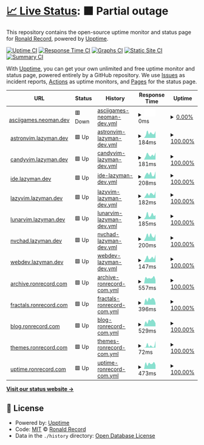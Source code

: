 # [📈 Live Status](https://doctorfree.github.io/subdomains): <!--live status--> **🟧 Partial outage**

This repository contains the open-source uptime monitor and status page for [Ronald Record](http://ronrecord.com), powered by [Upptime](https://github.com/upptime/upptime).

[![Uptime CI](https://github.com/doctorfree/subdomains/workflows/Uptime%20CI/badge.svg)](https://github.com/doctorfree/subdomains/actions?query=workflow%3A%22Uptime+CI%22)
[![Response Time CI](https://github.com/doctorfree/subdomains/workflows/Response%20Time%20CI/badge.svg)](https://github.com/doctorfree/subdomains/actions?query=workflow%3A%22Response+Time+CI%22)
[![Graphs CI](https://github.com/doctorfree/subdomains/workflows/Graphs%20CI/badge.svg)](https://github.com/doctorfree/subdomains/actions?query=workflow%3A%22Graphs+CI%22)
[![Static Site CI](https://github.com/doctorfree/subdomains/workflows/Static%20Site%20CI/badge.svg)](https://github.com/doctorfree/subdomains/actions?query=workflow%3A%22Static+Site+CI%22)
[![Summary CI](https://github.com/doctorfree/subdomains/workflows/Summary%20CI/badge.svg)](https://github.com/doctorfree/subdomains/actions?query=workflow%3A%22Summary+CI%22)

With [Upptime](https://upptime.js.org), you can get your own unlimited and free uptime monitor and status page, powered entirely by a GitHub repository. We use [Issues](https://github.com/doctorfree/subdomains/issues) as incident reports, [Actions](https://github.com/doctorfree/subdomains/actions) as uptime monitors, and [Pages](https://doctorfree.github.io/subdomains) for the status page.

<!--start: status pages-->
<!-- This summary is generated by Upptime (https://github.com/upptime/upptime) -->
<!-- Do not edit this manually, your changes will be overwritten -->
<!-- prettier-ignore -->
| URL | Status | History | Response Time | Uptime |
| --- | ------ | ------- | ------------- | ------ |
| <img alt="" src="https://icons.duckduckgo.com/ip3/asciigames.neoman.dev.ico" height="13"> [asciigames.neoman.dev](https://asciigames.neoman.dev) | 🟥 Down | [asciigames-neoman-dev.yml](https://github.com/doctorfree/subdomains/commits/HEAD/history/asciigames-neoman-dev.yml) | <details><summary><img alt="Response time graph" src="./graphs/asciigames-neoman-dev/response-time-week.png" height="20"> 0ms</summary><br><a href="https://doctorfree.github.io/subdomains/history/asciigames-neoman-dev"><img alt="Response time 186" src="https://img.shields.io/endpoint?url=https%3A%2F%2Fraw.githubusercontent.com%2Fdoctorfree%2Fsubdomains%2FHEAD%2Fapi%2Fasciigames-neoman-dev%2Fresponse-time.json"></a><br><a href="https://doctorfree.github.io/subdomains/history/asciigames-neoman-dev"><img alt="24-hour response time 0" src="https://img.shields.io/endpoint?url=https%3A%2F%2Fraw.githubusercontent.com%2Fdoctorfree%2Fsubdomains%2FHEAD%2Fapi%2Fasciigames-neoman-dev%2Fresponse-time-day.json"></a><br><a href="https://doctorfree.github.io/subdomains/history/asciigames-neoman-dev"><img alt="7-day response time 0" src="https://img.shields.io/endpoint?url=https%3A%2F%2Fraw.githubusercontent.com%2Fdoctorfree%2Fsubdomains%2FHEAD%2Fapi%2Fasciigames-neoman-dev%2Fresponse-time-week.json"></a><br><a href="https://doctorfree.github.io/subdomains/history/asciigames-neoman-dev"><img alt="30-day response time 0" src="https://img.shields.io/endpoint?url=https%3A%2F%2Fraw.githubusercontent.com%2Fdoctorfree%2Fsubdomains%2FHEAD%2Fapi%2Fasciigames-neoman-dev%2Fresponse-time-month.json"></a><br><a href="https://doctorfree.github.io/subdomains/history/asciigames-neoman-dev"><img alt="1-year response time 0" src="https://img.shields.io/endpoint?url=https%3A%2F%2Fraw.githubusercontent.com%2Fdoctorfree%2Fsubdomains%2FHEAD%2Fapi%2Fasciigames-neoman-dev%2Fresponse-time-year.json"></a></details> | <details><summary><a href="https://doctorfree.github.io/subdomains/history/asciigames-neoman-dev">0.00%</a></summary><a href="https://doctorfree.github.io/subdomains/history/asciigames-neoman-dev"><img alt="All-time uptime 7.49%" src="https://img.shields.io/endpoint?url=https%3A%2F%2Fraw.githubusercontent.com%2Fdoctorfree%2Fsubdomains%2FHEAD%2Fapi%2Fasciigames-neoman-dev%2Fuptime.json"></a><br><a href="https://doctorfree.github.io/subdomains/history/asciigames-neoman-dev"><img alt="24-hour uptime 0.00%" src="https://img.shields.io/endpoint?url=https%3A%2F%2Fraw.githubusercontent.com%2Fdoctorfree%2Fsubdomains%2FHEAD%2Fapi%2Fasciigames-neoman-dev%2Fuptime-day.json"></a><br><a href="https://doctorfree.github.io/subdomains/history/asciigames-neoman-dev"><img alt="7-day uptime 0.00%" src="https://img.shields.io/endpoint?url=https%3A%2F%2Fraw.githubusercontent.com%2Fdoctorfree%2Fsubdomains%2FHEAD%2Fapi%2Fasciigames-neoman-dev%2Fuptime-week.json"></a><br><a href="https://doctorfree.github.io/subdomains/history/asciigames-neoman-dev"><img alt="30-day uptime 0.00%" src="https://img.shields.io/endpoint?url=https%3A%2F%2Fraw.githubusercontent.com%2Fdoctorfree%2Fsubdomains%2FHEAD%2Fapi%2Fasciigames-neoman-dev%2Fuptime-month.json"></a><br><a href="https://doctorfree.github.io/subdomains/history/asciigames-neoman-dev"><img alt="1-year uptime 0.00%" src="https://img.shields.io/endpoint?url=https%3A%2F%2Fraw.githubusercontent.com%2Fdoctorfree%2Fsubdomains%2FHEAD%2Fapi%2Fasciigames-neoman-dev%2Fuptime-year.json"></a></details>
| <img alt="" src="https://icons.duckduckgo.com/ip3/astronvim.lazyman.dev.ico" height="13"> [astronvim.lazyman.dev](https://astronvim.lazyman.dev) | 🟩 Up | [astronvim-lazyman-dev.yml](https://github.com/doctorfree/subdomains/commits/HEAD/history/astronvim-lazyman-dev.yml) | <details><summary><img alt="Response time graph" src="./graphs/astronvim-lazyman-dev/response-time-week.png" height="20"> 184ms</summary><br><a href="https://doctorfree.github.io/subdomains/history/astronvim-lazyman-dev"><img alt="Response time 197" src="https://img.shields.io/endpoint?url=https%3A%2F%2Fraw.githubusercontent.com%2Fdoctorfree%2Fsubdomains%2FHEAD%2Fapi%2Fastronvim-lazyman-dev%2Fresponse-time.json"></a><br><a href="https://doctorfree.github.io/subdomains/history/astronvim-lazyman-dev"><img alt="24-hour response time 262" src="https://img.shields.io/endpoint?url=https%3A%2F%2Fraw.githubusercontent.com%2Fdoctorfree%2Fsubdomains%2FHEAD%2Fapi%2Fastronvim-lazyman-dev%2Fresponse-time-day.json"></a><br><a href="https://doctorfree.github.io/subdomains/history/astronvim-lazyman-dev"><img alt="7-day response time 184" src="https://img.shields.io/endpoint?url=https%3A%2F%2Fraw.githubusercontent.com%2Fdoctorfree%2Fsubdomains%2FHEAD%2Fapi%2Fastronvim-lazyman-dev%2Fresponse-time-week.json"></a><br><a href="https://doctorfree.github.io/subdomains/history/astronvim-lazyman-dev"><img alt="30-day response time 205" src="https://img.shields.io/endpoint?url=https%3A%2F%2Fraw.githubusercontent.com%2Fdoctorfree%2Fsubdomains%2FHEAD%2Fapi%2Fastronvim-lazyman-dev%2Fresponse-time-month.json"></a><br><a href="https://doctorfree.github.io/subdomains/history/astronvim-lazyman-dev"><img alt="1-year response time 206" src="https://img.shields.io/endpoint?url=https%3A%2F%2Fraw.githubusercontent.com%2Fdoctorfree%2Fsubdomains%2FHEAD%2Fapi%2Fastronvim-lazyman-dev%2Fresponse-time-year.json"></a></details> | <details><summary><a href="https://doctorfree.github.io/subdomains/history/astronvim-lazyman-dev">100.00%</a></summary><a href="https://doctorfree.github.io/subdomains/history/astronvim-lazyman-dev"><img alt="All-time uptime 100.00%" src="https://img.shields.io/endpoint?url=https%3A%2F%2Fraw.githubusercontent.com%2Fdoctorfree%2Fsubdomains%2FHEAD%2Fapi%2Fastronvim-lazyman-dev%2Fuptime.json"></a><br><a href="https://doctorfree.github.io/subdomains/history/astronvim-lazyman-dev"><img alt="24-hour uptime 100.00%" src="https://img.shields.io/endpoint?url=https%3A%2F%2Fraw.githubusercontent.com%2Fdoctorfree%2Fsubdomains%2FHEAD%2Fapi%2Fastronvim-lazyman-dev%2Fuptime-day.json"></a><br><a href="https://doctorfree.github.io/subdomains/history/astronvim-lazyman-dev"><img alt="7-day uptime 100.00%" src="https://img.shields.io/endpoint?url=https%3A%2F%2Fraw.githubusercontent.com%2Fdoctorfree%2Fsubdomains%2FHEAD%2Fapi%2Fastronvim-lazyman-dev%2Fuptime-week.json"></a><br><a href="https://doctorfree.github.io/subdomains/history/astronvim-lazyman-dev"><img alt="30-day uptime 100.00%" src="https://img.shields.io/endpoint?url=https%3A%2F%2Fraw.githubusercontent.com%2Fdoctorfree%2Fsubdomains%2FHEAD%2Fapi%2Fastronvim-lazyman-dev%2Fuptime-month.json"></a><br><a href="https://doctorfree.github.io/subdomains/history/astronvim-lazyman-dev"><img alt="1-year uptime 100.00%" src="https://img.shields.io/endpoint?url=https%3A%2F%2Fraw.githubusercontent.com%2Fdoctorfree%2Fsubdomains%2FHEAD%2Fapi%2Fastronvim-lazyman-dev%2Fuptime-year.json"></a></details>
| <img alt="" src="https://icons.duckduckgo.com/ip3/candyvim.lazyman.dev.ico" height="13"> [candyvim.lazyman.dev](https://candyvim.lazyman.dev) | 🟩 Up | [candyvim-lazyman-dev.yml](https://github.com/doctorfree/subdomains/commits/HEAD/history/candyvim-lazyman-dev.yml) | <details><summary><img alt="Response time graph" src="./graphs/candyvim-lazyman-dev/response-time-week.png" height="20"> 181ms</summary><br><a href="https://doctorfree.github.io/subdomains/history/candyvim-lazyman-dev"><img alt="Response time 198" src="https://img.shields.io/endpoint?url=https%3A%2F%2Fraw.githubusercontent.com%2Fdoctorfree%2Fsubdomains%2FHEAD%2Fapi%2Fcandyvim-lazyman-dev%2Fresponse-time.json"></a><br><a href="https://doctorfree.github.io/subdomains/history/candyvim-lazyman-dev"><img alt="24-hour response time 276" src="https://img.shields.io/endpoint?url=https%3A%2F%2Fraw.githubusercontent.com%2Fdoctorfree%2Fsubdomains%2FHEAD%2Fapi%2Fcandyvim-lazyman-dev%2Fresponse-time-day.json"></a><br><a href="https://doctorfree.github.io/subdomains/history/candyvim-lazyman-dev"><img alt="7-day response time 181" src="https://img.shields.io/endpoint?url=https%3A%2F%2Fraw.githubusercontent.com%2Fdoctorfree%2Fsubdomains%2FHEAD%2Fapi%2Fcandyvim-lazyman-dev%2Fresponse-time-week.json"></a><br><a href="https://doctorfree.github.io/subdomains/history/candyvim-lazyman-dev"><img alt="30-day response time 200" src="https://img.shields.io/endpoint?url=https%3A%2F%2Fraw.githubusercontent.com%2Fdoctorfree%2Fsubdomains%2FHEAD%2Fapi%2Fcandyvim-lazyman-dev%2Fresponse-time-month.json"></a><br><a href="https://doctorfree.github.io/subdomains/history/candyvim-lazyman-dev"><img alt="1-year response time 208" src="https://img.shields.io/endpoint?url=https%3A%2F%2Fraw.githubusercontent.com%2Fdoctorfree%2Fsubdomains%2FHEAD%2Fapi%2Fcandyvim-lazyman-dev%2Fresponse-time-year.json"></a></details> | <details><summary><a href="https://doctorfree.github.io/subdomains/history/candyvim-lazyman-dev">100.00%</a></summary><a href="https://doctorfree.github.io/subdomains/history/candyvim-lazyman-dev"><img alt="All-time uptime 100.00%" src="https://img.shields.io/endpoint?url=https%3A%2F%2Fraw.githubusercontent.com%2Fdoctorfree%2Fsubdomains%2FHEAD%2Fapi%2Fcandyvim-lazyman-dev%2Fuptime.json"></a><br><a href="https://doctorfree.github.io/subdomains/history/candyvim-lazyman-dev"><img alt="24-hour uptime 100.00%" src="https://img.shields.io/endpoint?url=https%3A%2F%2Fraw.githubusercontent.com%2Fdoctorfree%2Fsubdomains%2FHEAD%2Fapi%2Fcandyvim-lazyman-dev%2Fuptime-day.json"></a><br><a href="https://doctorfree.github.io/subdomains/history/candyvim-lazyman-dev"><img alt="7-day uptime 100.00%" src="https://img.shields.io/endpoint?url=https%3A%2F%2Fraw.githubusercontent.com%2Fdoctorfree%2Fsubdomains%2FHEAD%2Fapi%2Fcandyvim-lazyman-dev%2Fuptime-week.json"></a><br><a href="https://doctorfree.github.io/subdomains/history/candyvim-lazyman-dev"><img alt="30-day uptime 100.00%" src="https://img.shields.io/endpoint?url=https%3A%2F%2Fraw.githubusercontent.com%2Fdoctorfree%2Fsubdomains%2FHEAD%2Fapi%2Fcandyvim-lazyman-dev%2Fuptime-month.json"></a><br><a href="https://doctorfree.github.io/subdomains/history/candyvim-lazyman-dev"><img alt="1-year uptime 100.00%" src="https://img.shields.io/endpoint?url=https%3A%2F%2Fraw.githubusercontent.com%2Fdoctorfree%2Fsubdomains%2FHEAD%2Fapi%2Fcandyvim-lazyman-dev%2Fuptime-year.json"></a></details>
| <img alt="" src="https://icons.duckduckgo.com/ip3/ide.lazyman.dev.ico" height="13"> [ide.lazyman.dev](https://ide.lazyman.dev) | 🟩 Up | [ide-lazyman-dev.yml](https://github.com/doctorfree/subdomains/commits/HEAD/history/ide-lazyman-dev.yml) | <details><summary><img alt="Response time graph" src="./graphs/ide-lazyman-dev/response-time-week.png" height="20"> 208ms</summary><br><a href="https://doctorfree.github.io/subdomains/history/ide-lazyman-dev"><img alt="Response time 182" src="https://img.shields.io/endpoint?url=https%3A%2F%2Fraw.githubusercontent.com%2Fdoctorfree%2Fsubdomains%2FHEAD%2Fapi%2Fide-lazyman-dev%2Fresponse-time.json"></a><br><a href="https://doctorfree.github.io/subdomains/history/ide-lazyman-dev"><img alt="24-hour response time 323" src="https://img.shields.io/endpoint?url=https%3A%2F%2Fraw.githubusercontent.com%2Fdoctorfree%2Fsubdomains%2FHEAD%2Fapi%2Fide-lazyman-dev%2Fresponse-time-day.json"></a><br><a href="https://doctorfree.github.io/subdomains/history/ide-lazyman-dev"><img alt="7-day response time 208" src="https://img.shields.io/endpoint?url=https%3A%2F%2Fraw.githubusercontent.com%2Fdoctorfree%2Fsubdomains%2FHEAD%2Fapi%2Fide-lazyman-dev%2Fresponse-time-week.json"></a><br><a href="https://doctorfree.github.io/subdomains/history/ide-lazyman-dev"><img alt="30-day response time 201" src="https://img.shields.io/endpoint?url=https%3A%2F%2Fraw.githubusercontent.com%2Fdoctorfree%2Fsubdomains%2FHEAD%2Fapi%2Fide-lazyman-dev%2Fresponse-time-month.json"></a><br><a href="https://doctorfree.github.io/subdomains/history/ide-lazyman-dev"><img alt="1-year response time 191" src="https://img.shields.io/endpoint?url=https%3A%2F%2Fraw.githubusercontent.com%2Fdoctorfree%2Fsubdomains%2FHEAD%2Fapi%2Fide-lazyman-dev%2Fresponse-time-year.json"></a></details> | <details><summary><a href="https://doctorfree.github.io/subdomains/history/ide-lazyman-dev">100.00%</a></summary><a href="https://doctorfree.github.io/subdomains/history/ide-lazyman-dev"><img alt="All-time uptime 100.00%" src="https://img.shields.io/endpoint?url=https%3A%2F%2Fraw.githubusercontent.com%2Fdoctorfree%2Fsubdomains%2FHEAD%2Fapi%2Fide-lazyman-dev%2Fuptime.json"></a><br><a href="https://doctorfree.github.io/subdomains/history/ide-lazyman-dev"><img alt="24-hour uptime 100.00%" src="https://img.shields.io/endpoint?url=https%3A%2F%2Fraw.githubusercontent.com%2Fdoctorfree%2Fsubdomains%2FHEAD%2Fapi%2Fide-lazyman-dev%2Fuptime-day.json"></a><br><a href="https://doctorfree.github.io/subdomains/history/ide-lazyman-dev"><img alt="7-day uptime 100.00%" src="https://img.shields.io/endpoint?url=https%3A%2F%2Fraw.githubusercontent.com%2Fdoctorfree%2Fsubdomains%2FHEAD%2Fapi%2Fide-lazyman-dev%2Fuptime-week.json"></a><br><a href="https://doctorfree.github.io/subdomains/history/ide-lazyman-dev"><img alt="30-day uptime 100.00%" src="https://img.shields.io/endpoint?url=https%3A%2F%2Fraw.githubusercontent.com%2Fdoctorfree%2Fsubdomains%2FHEAD%2Fapi%2Fide-lazyman-dev%2Fuptime-month.json"></a><br><a href="https://doctorfree.github.io/subdomains/history/ide-lazyman-dev"><img alt="1-year uptime 100.00%" src="https://img.shields.io/endpoint?url=https%3A%2F%2Fraw.githubusercontent.com%2Fdoctorfree%2Fsubdomains%2FHEAD%2Fapi%2Fide-lazyman-dev%2Fuptime-year.json"></a></details>
| <img alt="" src="https://icons.duckduckgo.com/ip3/lazyvim.lazyman.dev.ico" height="13"> [lazyvim.lazyman.dev](https://lazyvim.lazyman.dev) | 🟩 Up | [lazyvim-lazyman-dev.yml](https://github.com/doctorfree/subdomains/commits/HEAD/history/lazyvim-lazyman-dev.yml) | <details><summary><img alt="Response time graph" src="./graphs/lazyvim-lazyman-dev/response-time-week.png" height="20"> 182ms</summary><br><a href="https://doctorfree.github.io/subdomains/history/lazyvim-lazyman-dev"><img alt="Response time 179" src="https://img.shields.io/endpoint?url=https%3A%2F%2Fraw.githubusercontent.com%2Fdoctorfree%2Fsubdomains%2FHEAD%2Fapi%2Flazyvim-lazyman-dev%2Fresponse-time.json"></a><br><a href="https://doctorfree.github.io/subdomains/history/lazyvim-lazyman-dev"><img alt="24-hour response time 301" src="https://img.shields.io/endpoint?url=https%3A%2F%2Fraw.githubusercontent.com%2Fdoctorfree%2Fsubdomains%2FHEAD%2Fapi%2Flazyvim-lazyman-dev%2Fresponse-time-day.json"></a><br><a href="https://doctorfree.github.io/subdomains/history/lazyvim-lazyman-dev"><img alt="7-day response time 182" src="https://img.shields.io/endpoint?url=https%3A%2F%2Fraw.githubusercontent.com%2Fdoctorfree%2Fsubdomains%2FHEAD%2Fapi%2Flazyvim-lazyman-dev%2Fresponse-time-week.json"></a><br><a href="https://doctorfree.github.io/subdomains/history/lazyvim-lazyman-dev"><img alt="30-day response time 187" src="https://img.shields.io/endpoint?url=https%3A%2F%2Fraw.githubusercontent.com%2Fdoctorfree%2Fsubdomains%2FHEAD%2Fapi%2Flazyvim-lazyman-dev%2Fresponse-time-month.json"></a><br><a href="https://doctorfree.github.io/subdomains/history/lazyvim-lazyman-dev"><img alt="1-year response time 186" src="https://img.shields.io/endpoint?url=https%3A%2F%2Fraw.githubusercontent.com%2Fdoctorfree%2Fsubdomains%2FHEAD%2Fapi%2Flazyvim-lazyman-dev%2Fresponse-time-year.json"></a></details> | <details><summary><a href="https://doctorfree.github.io/subdomains/history/lazyvim-lazyman-dev">100.00%</a></summary><a href="https://doctorfree.github.io/subdomains/history/lazyvim-lazyman-dev"><img alt="All-time uptime 100.00%" src="https://img.shields.io/endpoint?url=https%3A%2F%2Fraw.githubusercontent.com%2Fdoctorfree%2Fsubdomains%2FHEAD%2Fapi%2Flazyvim-lazyman-dev%2Fuptime.json"></a><br><a href="https://doctorfree.github.io/subdomains/history/lazyvim-lazyman-dev"><img alt="24-hour uptime 100.00%" src="https://img.shields.io/endpoint?url=https%3A%2F%2Fraw.githubusercontent.com%2Fdoctorfree%2Fsubdomains%2FHEAD%2Fapi%2Flazyvim-lazyman-dev%2Fuptime-day.json"></a><br><a href="https://doctorfree.github.io/subdomains/history/lazyvim-lazyman-dev"><img alt="7-day uptime 100.00%" src="https://img.shields.io/endpoint?url=https%3A%2F%2Fraw.githubusercontent.com%2Fdoctorfree%2Fsubdomains%2FHEAD%2Fapi%2Flazyvim-lazyman-dev%2Fuptime-week.json"></a><br><a href="https://doctorfree.github.io/subdomains/history/lazyvim-lazyman-dev"><img alt="30-day uptime 100.00%" src="https://img.shields.io/endpoint?url=https%3A%2F%2Fraw.githubusercontent.com%2Fdoctorfree%2Fsubdomains%2FHEAD%2Fapi%2Flazyvim-lazyman-dev%2Fuptime-month.json"></a><br><a href="https://doctorfree.github.io/subdomains/history/lazyvim-lazyman-dev"><img alt="1-year uptime 100.00%" src="https://img.shields.io/endpoint?url=https%3A%2F%2Fraw.githubusercontent.com%2Fdoctorfree%2Fsubdomains%2FHEAD%2Fapi%2Flazyvim-lazyman-dev%2Fuptime-year.json"></a></details>
| <img alt="" src="https://icons.duckduckgo.com/ip3/lunarvim.lazyman.dev.ico" height="13"> [lunarvim.lazyman.dev](https://lunarvim.lazyman.dev) | 🟩 Up | [lunarvim-lazyman-dev.yml](https://github.com/doctorfree/subdomains/commits/HEAD/history/lunarvim-lazyman-dev.yml) | <details><summary><img alt="Response time graph" src="./graphs/lunarvim-lazyman-dev/response-time-week.png" height="20"> 185ms</summary><br><a href="https://doctorfree.github.io/subdomains/history/lunarvim-lazyman-dev"><img alt="Response time 166" src="https://img.shields.io/endpoint?url=https%3A%2F%2Fraw.githubusercontent.com%2Fdoctorfree%2Fsubdomains%2FHEAD%2Fapi%2Flunarvim-lazyman-dev%2Fresponse-time.json"></a><br><a href="https://doctorfree.github.io/subdomains/history/lunarvim-lazyman-dev"><img alt="24-hour response time 185" src="https://img.shields.io/endpoint?url=https%3A%2F%2Fraw.githubusercontent.com%2Fdoctorfree%2Fsubdomains%2FHEAD%2Fapi%2Flunarvim-lazyman-dev%2Fresponse-time-day.json"></a><br><a href="https://doctorfree.github.io/subdomains/history/lunarvim-lazyman-dev"><img alt="7-day response time 185" src="https://img.shields.io/endpoint?url=https%3A%2F%2Fraw.githubusercontent.com%2Fdoctorfree%2Fsubdomains%2FHEAD%2Fapi%2Flunarvim-lazyman-dev%2Fresponse-time-week.json"></a><br><a href="https://doctorfree.github.io/subdomains/history/lunarvim-lazyman-dev"><img alt="30-day response time 196" src="https://img.shields.io/endpoint?url=https%3A%2F%2Fraw.githubusercontent.com%2Fdoctorfree%2Fsubdomains%2FHEAD%2Fapi%2Flunarvim-lazyman-dev%2Fresponse-time-month.json"></a><br><a href="https://doctorfree.github.io/subdomains/history/lunarvim-lazyman-dev"><img alt="1-year response time 172" src="https://img.shields.io/endpoint?url=https%3A%2F%2Fraw.githubusercontent.com%2Fdoctorfree%2Fsubdomains%2FHEAD%2Fapi%2Flunarvim-lazyman-dev%2Fresponse-time-year.json"></a></details> | <details><summary><a href="https://doctorfree.github.io/subdomains/history/lunarvim-lazyman-dev">100.00%</a></summary><a href="https://doctorfree.github.io/subdomains/history/lunarvim-lazyman-dev"><img alt="All-time uptime 100.00%" src="https://img.shields.io/endpoint?url=https%3A%2F%2Fraw.githubusercontent.com%2Fdoctorfree%2Fsubdomains%2FHEAD%2Fapi%2Flunarvim-lazyman-dev%2Fuptime.json"></a><br><a href="https://doctorfree.github.io/subdomains/history/lunarvim-lazyman-dev"><img alt="24-hour uptime 100.00%" src="https://img.shields.io/endpoint?url=https%3A%2F%2Fraw.githubusercontent.com%2Fdoctorfree%2Fsubdomains%2FHEAD%2Fapi%2Flunarvim-lazyman-dev%2Fuptime-day.json"></a><br><a href="https://doctorfree.github.io/subdomains/history/lunarvim-lazyman-dev"><img alt="7-day uptime 100.00%" src="https://img.shields.io/endpoint?url=https%3A%2F%2Fraw.githubusercontent.com%2Fdoctorfree%2Fsubdomains%2FHEAD%2Fapi%2Flunarvim-lazyman-dev%2Fuptime-week.json"></a><br><a href="https://doctorfree.github.io/subdomains/history/lunarvim-lazyman-dev"><img alt="30-day uptime 100.00%" src="https://img.shields.io/endpoint?url=https%3A%2F%2Fraw.githubusercontent.com%2Fdoctorfree%2Fsubdomains%2FHEAD%2Fapi%2Flunarvim-lazyman-dev%2Fuptime-month.json"></a><br><a href="https://doctorfree.github.io/subdomains/history/lunarvim-lazyman-dev"><img alt="1-year uptime 100.00%" src="https://img.shields.io/endpoint?url=https%3A%2F%2Fraw.githubusercontent.com%2Fdoctorfree%2Fsubdomains%2FHEAD%2Fapi%2Flunarvim-lazyman-dev%2Fuptime-year.json"></a></details>
| <img alt="" src="https://icons.duckduckgo.com/ip3/nvchad.lazyman.dev.ico" height="13"> [nvchad.lazyman.dev](https://nvchad.lazyman.dev) | 🟩 Up | [nvchad-lazyman-dev.yml](https://github.com/doctorfree/subdomains/commits/HEAD/history/nvchad-lazyman-dev.yml) | <details><summary><img alt="Response time graph" src="./graphs/nvchad-lazyman-dev/response-time-week.png" height="20"> 200ms</summary><br><a href="https://doctorfree.github.io/subdomains/history/nvchad-lazyman-dev"><img alt="Response time 162" src="https://img.shields.io/endpoint?url=https%3A%2F%2Fraw.githubusercontent.com%2Fdoctorfree%2Fsubdomains%2FHEAD%2Fapi%2Fnvchad-lazyman-dev%2Fresponse-time.json"></a><br><a href="https://doctorfree.github.io/subdomains/history/nvchad-lazyman-dev"><img alt="24-hour response time 266" src="https://img.shields.io/endpoint?url=https%3A%2F%2Fraw.githubusercontent.com%2Fdoctorfree%2Fsubdomains%2FHEAD%2Fapi%2Fnvchad-lazyman-dev%2Fresponse-time-day.json"></a><br><a href="https://doctorfree.github.io/subdomains/history/nvchad-lazyman-dev"><img alt="7-day response time 200" src="https://img.shields.io/endpoint?url=https%3A%2F%2Fraw.githubusercontent.com%2Fdoctorfree%2Fsubdomains%2FHEAD%2Fapi%2Fnvchad-lazyman-dev%2Fresponse-time-week.json"></a><br><a href="https://doctorfree.github.io/subdomains/history/nvchad-lazyman-dev"><img alt="30-day response time 173" src="https://img.shields.io/endpoint?url=https%3A%2F%2Fraw.githubusercontent.com%2Fdoctorfree%2Fsubdomains%2FHEAD%2Fapi%2Fnvchad-lazyman-dev%2Fresponse-time-month.json"></a><br><a href="https://doctorfree.github.io/subdomains/history/nvchad-lazyman-dev"><img alt="1-year response time 164" src="https://img.shields.io/endpoint?url=https%3A%2F%2Fraw.githubusercontent.com%2Fdoctorfree%2Fsubdomains%2FHEAD%2Fapi%2Fnvchad-lazyman-dev%2Fresponse-time-year.json"></a></details> | <details><summary><a href="https://doctorfree.github.io/subdomains/history/nvchad-lazyman-dev">100.00%</a></summary><a href="https://doctorfree.github.io/subdomains/history/nvchad-lazyman-dev"><img alt="All-time uptime 100.00%" src="https://img.shields.io/endpoint?url=https%3A%2F%2Fraw.githubusercontent.com%2Fdoctorfree%2Fsubdomains%2FHEAD%2Fapi%2Fnvchad-lazyman-dev%2Fuptime.json"></a><br><a href="https://doctorfree.github.io/subdomains/history/nvchad-lazyman-dev"><img alt="24-hour uptime 100.00%" src="https://img.shields.io/endpoint?url=https%3A%2F%2Fraw.githubusercontent.com%2Fdoctorfree%2Fsubdomains%2FHEAD%2Fapi%2Fnvchad-lazyman-dev%2Fuptime-day.json"></a><br><a href="https://doctorfree.github.io/subdomains/history/nvchad-lazyman-dev"><img alt="7-day uptime 100.00%" src="https://img.shields.io/endpoint?url=https%3A%2F%2Fraw.githubusercontent.com%2Fdoctorfree%2Fsubdomains%2FHEAD%2Fapi%2Fnvchad-lazyman-dev%2Fuptime-week.json"></a><br><a href="https://doctorfree.github.io/subdomains/history/nvchad-lazyman-dev"><img alt="30-day uptime 100.00%" src="https://img.shields.io/endpoint?url=https%3A%2F%2Fraw.githubusercontent.com%2Fdoctorfree%2Fsubdomains%2FHEAD%2Fapi%2Fnvchad-lazyman-dev%2Fuptime-month.json"></a><br><a href="https://doctorfree.github.io/subdomains/history/nvchad-lazyman-dev"><img alt="1-year uptime 100.00%" src="https://img.shields.io/endpoint?url=https%3A%2F%2Fraw.githubusercontent.com%2Fdoctorfree%2Fsubdomains%2FHEAD%2Fapi%2Fnvchad-lazyman-dev%2Fuptime-year.json"></a></details>
| <img alt="" src="https://icons.duckduckgo.com/ip3/webdev.lazyman.dev.ico" height="13"> [webdev.lazyman.dev](https://webdev.lazyman.dev) | 🟩 Up | [webdev-lazyman-dev.yml](https://github.com/doctorfree/subdomains/commits/HEAD/history/webdev-lazyman-dev.yml) | <details><summary><img alt="Response time graph" src="./graphs/webdev-lazyman-dev/response-time-week.png" height="20"> 147ms</summary><br><a href="https://doctorfree.github.io/subdomains/history/webdev-lazyman-dev"><img alt="Response time 157" src="https://img.shields.io/endpoint?url=https%3A%2F%2Fraw.githubusercontent.com%2Fdoctorfree%2Fsubdomains%2FHEAD%2Fapi%2Fwebdev-lazyman-dev%2Fresponse-time.json"></a><br><a href="https://doctorfree.github.io/subdomains/history/webdev-lazyman-dev"><img alt="24-hour response time 234" src="https://img.shields.io/endpoint?url=https%3A%2F%2Fraw.githubusercontent.com%2Fdoctorfree%2Fsubdomains%2FHEAD%2Fapi%2Fwebdev-lazyman-dev%2Fresponse-time-day.json"></a><br><a href="https://doctorfree.github.io/subdomains/history/webdev-lazyman-dev"><img alt="7-day response time 147" src="https://img.shields.io/endpoint?url=https%3A%2F%2Fraw.githubusercontent.com%2Fdoctorfree%2Fsubdomains%2FHEAD%2Fapi%2Fwebdev-lazyman-dev%2Fresponse-time-week.json"></a><br><a href="https://doctorfree.github.io/subdomains/history/webdev-lazyman-dev"><img alt="30-day response time 163" src="https://img.shields.io/endpoint?url=https%3A%2F%2Fraw.githubusercontent.com%2Fdoctorfree%2Fsubdomains%2FHEAD%2Fapi%2Fwebdev-lazyman-dev%2Fresponse-time-month.json"></a><br><a href="https://doctorfree.github.io/subdomains/history/webdev-lazyman-dev"><img alt="1-year response time 160" src="https://img.shields.io/endpoint?url=https%3A%2F%2Fraw.githubusercontent.com%2Fdoctorfree%2Fsubdomains%2FHEAD%2Fapi%2Fwebdev-lazyman-dev%2Fresponse-time-year.json"></a></details> | <details><summary><a href="https://doctorfree.github.io/subdomains/history/webdev-lazyman-dev">100.00%</a></summary><a href="https://doctorfree.github.io/subdomains/history/webdev-lazyman-dev"><img alt="All-time uptime 100.00%" src="https://img.shields.io/endpoint?url=https%3A%2F%2Fraw.githubusercontent.com%2Fdoctorfree%2Fsubdomains%2FHEAD%2Fapi%2Fwebdev-lazyman-dev%2Fuptime.json"></a><br><a href="https://doctorfree.github.io/subdomains/history/webdev-lazyman-dev"><img alt="24-hour uptime 100.00%" src="https://img.shields.io/endpoint?url=https%3A%2F%2Fraw.githubusercontent.com%2Fdoctorfree%2Fsubdomains%2FHEAD%2Fapi%2Fwebdev-lazyman-dev%2Fuptime-day.json"></a><br><a href="https://doctorfree.github.io/subdomains/history/webdev-lazyman-dev"><img alt="7-day uptime 100.00%" src="https://img.shields.io/endpoint?url=https%3A%2F%2Fraw.githubusercontent.com%2Fdoctorfree%2Fsubdomains%2FHEAD%2Fapi%2Fwebdev-lazyman-dev%2Fuptime-week.json"></a><br><a href="https://doctorfree.github.io/subdomains/history/webdev-lazyman-dev"><img alt="30-day uptime 100.00%" src="https://img.shields.io/endpoint?url=https%3A%2F%2Fraw.githubusercontent.com%2Fdoctorfree%2Fsubdomains%2FHEAD%2Fapi%2Fwebdev-lazyman-dev%2Fuptime-month.json"></a><br><a href="https://doctorfree.github.io/subdomains/history/webdev-lazyman-dev"><img alt="1-year uptime 100.00%" src="https://img.shields.io/endpoint?url=https%3A%2F%2Fraw.githubusercontent.com%2Fdoctorfree%2Fsubdomains%2FHEAD%2Fapi%2Fwebdev-lazyman-dev%2Fuptime-year.json"></a></details>
| <img alt="" src="https://icons.duckduckgo.com/ip3/archive.ronrecord.com.ico" height="13"> [archive.ronrecord.com](https://archive.ronrecord.com) | 🟩 Up | [archive-ronrecord-com.yml](https://github.com/doctorfree/subdomains/commits/HEAD/history/archive-ronrecord-com.yml) | <details><summary><img alt="Response time graph" src="./graphs/archive-ronrecord-com/response-time-week.png" height="20"> 557ms</summary><br><a href="https://doctorfree.github.io/subdomains/history/archive-ronrecord-com"><img alt="Response time 370" src="https://img.shields.io/endpoint?url=https%3A%2F%2Fraw.githubusercontent.com%2Fdoctorfree%2Fsubdomains%2FHEAD%2Fapi%2Farchive-ronrecord-com%2Fresponse-time.json"></a><br><a href="https://doctorfree.github.io/subdomains/history/archive-ronrecord-com"><img alt="24-hour response time 344" src="https://img.shields.io/endpoint?url=https%3A%2F%2Fraw.githubusercontent.com%2Fdoctorfree%2Fsubdomains%2FHEAD%2Fapi%2Farchive-ronrecord-com%2Fresponse-time-day.json"></a><br><a href="https://doctorfree.github.io/subdomains/history/archive-ronrecord-com"><img alt="7-day response time 557" src="https://img.shields.io/endpoint?url=https%3A%2F%2Fraw.githubusercontent.com%2Fdoctorfree%2Fsubdomains%2FHEAD%2Fapi%2Farchive-ronrecord-com%2Fresponse-time-week.json"></a><br><a href="https://doctorfree.github.io/subdomains/history/archive-ronrecord-com"><img alt="30-day response time 492" src="https://img.shields.io/endpoint?url=https%3A%2F%2Fraw.githubusercontent.com%2Fdoctorfree%2Fsubdomains%2FHEAD%2Fapi%2Farchive-ronrecord-com%2Fresponse-time-month.json"></a><br><a href="https://doctorfree.github.io/subdomains/history/archive-ronrecord-com"><img alt="1-year response time 391" src="https://img.shields.io/endpoint?url=https%3A%2F%2Fraw.githubusercontent.com%2Fdoctorfree%2Fsubdomains%2FHEAD%2Fapi%2Farchive-ronrecord-com%2Fresponse-time-year.json"></a></details> | <details><summary><a href="https://doctorfree.github.io/subdomains/history/archive-ronrecord-com">100.00%</a></summary><a href="https://doctorfree.github.io/subdomains/history/archive-ronrecord-com"><img alt="All-time uptime 99.99%" src="https://img.shields.io/endpoint?url=https%3A%2F%2Fraw.githubusercontent.com%2Fdoctorfree%2Fsubdomains%2FHEAD%2Fapi%2Farchive-ronrecord-com%2Fuptime.json"></a><br><a href="https://doctorfree.github.io/subdomains/history/archive-ronrecord-com"><img alt="24-hour uptime 100.00%" src="https://img.shields.io/endpoint?url=https%3A%2F%2Fraw.githubusercontent.com%2Fdoctorfree%2Fsubdomains%2FHEAD%2Fapi%2Farchive-ronrecord-com%2Fuptime-day.json"></a><br><a href="https://doctorfree.github.io/subdomains/history/archive-ronrecord-com"><img alt="7-day uptime 100.00%" src="https://img.shields.io/endpoint?url=https%3A%2F%2Fraw.githubusercontent.com%2Fdoctorfree%2Fsubdomains%2FHEAD%2Fapi%2Farchive-ronrecord-com%2Fuptime-week.json"></a><br><a href="https://doctorfree.github.io/subdomains/history/archive-ronrecord-com"><img alt="30-day uptime 100.00%" src="https://img.shields.io/endpoint?url=https%3A%2F%2Fraw.githubusercontent.com%2Fdoctorfree%2Fsubdomains%2FHEAD%2Fapi%2Farchive-ronrecord-com%2Fuptime-month.json"></a><br><a href="https://doctorfree.github.io/subdomains/history/archive-ronrecord-com"><img alt="1-year uptime 99.99%" src="https://img.shields.io/endpoint?url=https%3A%2F%2Fraw.githubusercontent.com%2Fdoctorfree%2Fsubdomains%2FHEAD%2Fapi%2Farchive-ronrecord-com%2Fuptime-year.json"></a></details>
| <img alt="" src="https://icons.duckduckgo.com/ip3/fractals.ronrecord.com.ico" height="13"> [fractals.ronrecord.com](https://fractals.ronrecord.com) | 🟩 Up | [fractals-ronrecord-com.yml](https://github.com/doctorfree/subdomains/commits/HEAD/history/fractals-ronrecord-com.yml) | <details><summary><img alt="Response time graph" src="./graphs/fractals-ronrecord-com/response-time-week.png" height="20"> 396ms</summary><br><a href="https://doctorfree.github.io/subdomains/history/fractals-ronrecord-com"><img alt="Response time 283" src="https://img.shields.io/endpoint?url=https%3A%2F%2Fraw.githubusercontent.com%2Fdoctorfree%2Fsubdomains%2FHEAD%2Fapi%2Ffractals-ronrecord-com%2Fresponse-time.json"></a><br><a href="https://doctorfree.github.io/subdomains/history/fractals-ronrecord-com"><img alt="24-hour response time 135" src="https://img.shields.io/endpoint?url=https%3A%2F%2Fraw.githubusercontent.com%2Fdoctorfree%2Fsubdomains%2FHEAD%2Fapi%2Ffractals-ronrecord-com%2Fresponse-time-day.json"></a><br><a href="https://doctorfree.github.io/subdomains/history/fractals-ronrecord-com"><img alt="7-day response time 396" src="https://img.shields.io/endpoint?url=https%3A%2F%2Fraw.githubusercontent.com%2Fdoctorfree%2Fsubdomains%2FHEAD%2Fapi%2Ffractals-ronrecord-com%2Fresponse-time-week.json"></a><br><a href="https://doctorfree.github.io/subdomains/history/fractals-ronrecord-com"><img alt="30-day response time 370" src="https://img.shields.io/endpoint?url=https%3A%2F%2Fraw.githubusercontent.com%2Fdoctorfree%2Fsubdomains%2FHEAD%2Fapi%2Ffractals-ronrecord-com%2Fresponse-time-month.json"></a><br><a href="https://doctorfree.github.io/subdomains/history/fractals-ronrecord-com"><img alt="1-year response time 307" src="https://img.shields.io/endpoint?url=https%3A%2F%2Fraw.githubusercontent.com%2Fdoctorfree%2Fsubdomains%2FHEAD%2Fapi%2Ffractals-ronrecord-com%2Fresponse-time-year.json"></a></details> | <details><summary><a href="https://doctorfree.github.io/subdomains/history/fractals-ronrecord-com">100.00%</a></summary><a href="https://doctorfree.github.io/subdomains/history/fractals-ronrecord-com"><img alt="All-time uptime 100.00%" src="https://img.shields.io/endpoint?url=https%3A%2F%2Fraw.githubusercontent.com%2Fdoctorfree%2Fsubdomains%2FHEAD%2Fapi%2Ffractals-ronrecord-com%2Fuptime.json"></a><br><a href="https://doctorfree.github.io/subdomains/history/fractals-ronrecord-com"><img alt="24-hour uptime 100.00%" src="https://img.shields.io/endpoint?url=https%3A%2F%2Fraw.githubusercontent.com%2Fdoctorfree%2Fsubdomains%2FHEAD%2Fapi%2Ffractals-ronrecord-com%2Fuptime-day.json"></a><br><a href="https://doctorfree.github.io/subdomains/history/fractals-ronrecord-com"><img alt="7-day uptime 100.00%" src="https://img.shields.io/endpoint?url=https%3A%2F%2Fraw.githubusercontent.com%2Fdoctorfree%2Fsubdomains%2FHEAD%2Fapi%2Ffractals-ronrecord-com%2Fuptime-week.json"></a><br><a href="https://doctorfree.github.io/subdomains/history/fractals-ronrecord-com"><img alt="30-day uptime 100.00%" src="https://img.shields.io/endpoint?url=https%3A%2F%2Fraw.githubusercontent.com%2Fdoctorfree%2Fsubdomains%2FHEAD%2Fapi%2Ffractals-ronrecord-com%2Fuptime-month.json"></a><br><a href="https://doctorfree.github.io/subdomains/history/fractals-ronrecord-com"><img alt="1-year uptime 100.00%" src="https://img.shields.io/endpoint?url=https%3A%2F%2Fraw.githubusercontent.com%2Fdoctorfree%2Fsubdomains%2FHEAD%2Fapi%2Ffractals-ronrecord-com%2Fuptime-year.json"></a></details>
| <img alt="" src="https://icons.duckduckgo.com/ip3/blog.ronrecord.com.ico" height="13"> [blog.ronrecord.com](https://blog.ronrecord.com) | 🟩 Up | [blog-ronrecord-com.yml](https://github.com/doctorfree/subdomains/commits/HEAD/history/blog-ronrecord-com.yml) | <details><summary><img alt="Response time graph" src="./graphs/blog-ronrecord-com/response-time-week.png" height="20"> 529ms</summary><br><a href="https://doctorfree.github.io/subdomains/history/blog-ronrecord-com"><img alt="Response time 444" src="https://img.shields.io/endpoint?url=https%3A%2F%2Fraw.githubusercontent.com%2Fdoctorfree%2Fsubdomains%2FHEAD%2Fapi%2Fblog-ronrecord-com%2Fresponse-time.json"></a><br><a href="https://doctorfree.github.io/subdomains/history/blog-ronrecord-com"><img alt="24-hour response time 314" src="https://img.shields.io/endpoint?url=https%3A%2F%2Fraw.githubusercontent.com%2Fdoctorfree%2Fsubdomains%2FHEAD%2Fapi%2Fblog-ronrecord-com%2Fresponse-time-day.json"></a><br><a href="https://doctorfree.github.io/subdomains/history/blog-ronrecord-com"><img alt="7-day response time 529" src="https://img.shields.io/endpoint?url=https%3A%2F%2Fraw.githubusercontent.com%2Fdoctorfree%2Fsubdomains%2FHEAD%2Fapi%2Fblog-ronrecord-com%2Fresponse-time-week.json"></a><br><a href="https://doctorfree.github.io/subdomains/history/blog-ronrecord-com"><img alt="30-day response time 503" src="https://img.shields.io/endpoint?url=https%3A%2F%2Fraw.githubusercontent.com%2Fdoctorfree%2Fsubdomains%2FHEAD%2Fapi%2Fblog-ronrecord-com%2Fresponse-time-month.json"></a><br><a href="https://doctorfree.github.io/subdomains/history/blog-ronrecord-com"><img alt="1-year response time 469" src="https://img.shields.io/endpoint?url=https%3A%2F%2Fraw.githubusercontent.com%2Fdoctorfree%2Fsubdomains%2FHEAD%2Fapi%2Fblog-ronrecord-com%2Fresponse-time-year.json"></a></details> | <details><summary><a href="https://doctorfree.github.io/subdomains/history/blog-ronrecord-com">100.00%</a></summary><a href="https://doctorfree.github.io/subdomains/history/blog-ronrecord-com"><img alt="All-time uptime 100.00%" src="https://img.shields.io/endpoint?url=https%3A%2F%2Fraw.githubusercontent.com%2Fdoctorfree%2Fsubdomains%2FHEAD%2Fapi%2Fblog-ronrecord-com%2Fuptime.json"></a><br><a href="https://doctorfree.github.io/subdomains/history/blog-ronrecord-com"><img alt="24-hour uptime 100.00%" src="https://img.shields.io/endpoint?url=https%3A%2F%2Fraw.githubusercontent.com%2Fdoctorfree%2Fsubdomains%2FHEAD%2Fapi%2Fblog-ronrecord-com%2Fuptime-day.json"></a><br><a href="https://doctorfree.github.io/subdomains/history/blog-ronrecord-com"><img alt="7-day uptime 100.00%" src="https://img.shields.io/endpoint?url=https%3A%2F%2Fraw.githubusercontent.com%2Fdoctorfree%2Fsubdomains%2FHEAD%2Fapi%2Fblog-ronrecord-com%2Fuptime-week.json"></a><br><a href="https://doctorfree.github.io/subdomains/history/blog-ronrecord-com"><img alt="30-day uptime 100.00%" src="https://img.shields.io/endpoint?url=https%3A%2F%2Fraw.githubusercontent.com%2Fdoctorfree%2Fsubdomains%2FHEAD%2Fapi%2Fblog-ronrecord-com%2Fuptime-month.json"></a><br><a href="https://doctorfree.github.io/subdomains/history/blog-ronrecord-com"><img alt="1-year uptime 100.00%" src="https://img.shields.io/endpoint?url=https%3A%2F%2Fraw.githubusercontent.com%2Fdoctorfree%2Fsubdomains%2FHEAD%2Fapi%2Fblog-ronrecord-com%2Fuptime-year.json"></a></details>
| <img alt="" src="https://raw.githubusercontent.com/doctorfree/subdomains/master/assets/dummy.ico" height="13"> [themes.ronrecord.com](https://doctorfree.github.io/google-chrome-themes) | 🟩 Up | [themes-ronrecord-com.yml](https://github.com/doctorfree/subdomains/commits/HEAD/history/themes-ronrecord-com.yml) | <details><summary><img alt="Response time graph" src="./graphs/themes-ronrecord-com/response-time-week.png" height="20"> 72ms</summary><br><a href="https://doctorfree.github.io/subdomains/history/themes-ronrecord-com"><img alt="Response time 86" src="https://img.shields.io/endpoint?url=https%3A%2F%2Fraw.githubusercontent.com%2Fdoctorfree%2Fsubdomains%2FHEAD%2Fapi%2Fthemes-ronrecord-com%2Fresponse-time.json"></a><br><a href="https://doctorfree.github.io/subdomains/history/themes-ronrecord-com"><img alt="24-hour response time 210" src="https://img.shields.io/endpoint?url=https%3A%2F%2Fraw.githubusercontent.com%2Fdoctorfree%2Fsubdomains%2FHEAD%2Fapi%2Fthemes-ronrecord-com%2Fresponse-time-day.json"></a><br><a href="https://doctorfree.github.io/subdomains/history/themes-ronrecord-com"><img alt="7-day response time 72" src="https://img.shields.io/endpoint?url=https%3A%2F%2Fraw.githubusercontent.com%2Fdoctorfree%2Fsubdomains%2FHEAD%2Fapi%2Fthemes-ronrecord-com%2Fresponse-time-week.json"></a><br><a href="https://doctorfree.github.io/subdomains/history/themes-ronrecord-com"><img alt="30-day response time 72" src="https://img.shields.io/endpoint?url=https%3A%2F%2Fraw.githubusercontent.com%2Fdoctorfree%2Fsubdomains%2FHEAD%2Fapi%2Fthemes-ronrecord-com%2Fresponse-time-month.json"></a><br><a href="https://doctorfree.github.io/subdomains/history/themes-ronrecord-com"><img alt="1-year response time 87" src="https://img.shields.io/endpoint?url=https%3A%2F%2Fraw.githubusercontent.com%2Fdoctorfree%2Fsubdomains%2FHEAD%2Fapi%2Fthemes-ronrecord-com%2Fresponse-time-year.json"></a></details> | <details><summary><a href="https://doctorfree.github.io/subdomains/history/themes-ronrecord-com">100.00%</a></summary><a href="https://doctorfree.github.io/subdomains/history/themes-ronrecord-com"><img alt="All-time uptime 100.00%" src="https://img.shields.io/endpoint?url=https%3A%2F%2Fraw.githubusercontent.com%2Fdoctorfree%2Fsubdomains%2FHEAD%2Fapi%2Fthemes-ronrecord-com%2Fuptime.json"></a><br><a href="https://doctorfree.github.io/subdomains/history/themes-ronrecord-com"><img alt="24-hour uptime 100.00%" src="https://img.shields.io/endpoint?url=https%3A%2F%2Fraw.githubusercontent.com%2Fdoctorfree%2Fsubdomains%2FHEAD%2Fapi%2Fthemes-ronrecord-com%2Fuptime-day.json"></a><br><a href="https://doctorfree.github.io/subdomains/history/themes-ronrecord-com"><img alt="7-day uptime 100.00%" src="https://img.shields.io/endpoint?url=https%3A%2F%2Fraw.githubusercontent.com%2Fdoctorfree%2Fsubdomains%2FHEAD%2Fapi%2Fthemes-ronrecord-com%2Fuptime-week.json"></a><br><a href="https://doctorfree.github.io/subdomains/history/themes-ronrecord-com"><img alt="30-day uptime 100.00%" src="https://img.shields.io/endpoint?url=https%3A%2F%2Fraw.githubusercontent.com%2Fdoctorfree%2Fsubdomains%2FHEAD%2Fapi%2Fthemes-ronrecord-com%2Fuptime-month.json"></a><br><a href="https://doctorfree.github.io/subdomains/history/themes-ronrecord-com"><img alt="1-year uptime 100.00%" src="https://img.shields.io/endpoint?url=https%3A%2F%2Fraw.githubusercontent.com%2Fdoctorfree%2Fsubdomains%2FHEAD%2Fapi%2Fthemes-ronrecord-com%2Fuptime-year.json"></a></details>
| <img alt="" src="https://raw.githubusercontent.com/doctorfree/subdomains/master/assets/dummy.ico" height="13"> [uptime.ronrecord.com](https://uptime.ronrecord.com) | 🟩 Up | [uptime-ronrecord-com.yml](https://github.com/doctorfree/subdomains/commits/HEAD/history/uptime-ronrecord-com.yml) | <details><summary><img alt="Response time graph" src="./graphs/uptime-ronrecord-com/response-time-week.png" height="20"> 473ms</summary><br><a href="https://doctorfree.github.io/subdomains/history/uptime-ronrecord-com"><img alt="Response time 355" src="https://img.shields.io/endpoint?url=https%3A%2F%2Fraw.githubusercontent.com%2Fdoctorfree%2Fsubdomains%2FHEAD%2Fapi%2Fuptime-ronrecord-com%2Fresponse-time.json"></a><br><a href="https://doctorfree.github.io/subdomains/history/uptime-ronrecord-com"><img alt="24-hour response time 353" src="https://img.shields.io/endpoint?url=https%3A%2F%2Fraw.githubusercontent.com%2Fdoctorfree%2Fsubdomains%2FHEAD%2Fapi%2Fuptime-ronrecord-com%2Fresponse-time-day.json"></a><br><a href="https://doctorfree.github.io/subdomains/history/uptime-ronrecord-com"><img alt="7-day response time 473" src="https://img.shields.io/endpoint?url=https%3A%2F%2Fraw.githubusercontent.com%2Fdoctorfree%2Fsubdomains%2FHEAD%2Fapi%2Fuptime-ronrecord-com%2Fresponse-time-week.json"></a><br><a href="https://doctorfree.github.io/subdomains/history/uptime-ronrecord-com"><img alt="30-day response time 442" src="https://img.shields.io/endpoint?url=https%3A%2F%2Fraw.githubusercontent.com%2Fdoctorfree%2Fsubdomains%2FHEAD%2Fapi%2Fuptime-ronrecord-com%2Fresponse-time-month.json"></a><br><a href="https://doctorfree.github.io/subdomains/history/uptime-ronrecord-com"><img alt="1-year response time 377" src="https://img.shields.io/endpoint?url=https%3A%2F%2Fraw.githubusercontent.com%2Fdoctorfree%2Fsubdomains%2FHEAD%2Fapi%2Fuptime-ronrecord-com%2Fresponse-time-year.json"></a></details> | <details><summary><a href="https://doctorfree.github.io/subdomains/history/uptime-ronrecord-com">100.00%</a></summary><a href="https://doctorfree.github.io/subdomains/history/uptime-ronrecord-com"><img alt="All-time uptime 100.00%" src="https://img.shields.io/endpoint?url=https%3A%2F%2Fraw.githubusercontent.com%2Fdoctorfree%2Fsubdomains%2FHEAD%2Fapi%2Fuptime-ronrecord-com%2Fuptime.json"></a><br><a href="https://doctorfree.github.io/subdomains/history/uptime-ronrecord-com"><img alt="24-hour uptime 100.00%" src="https://img.shields.io/endpoint?url=https%3A%2F%2Fraw.githubusercontent.com%2Fdoctorfree%2Fsubdomains%2FHEAD%2Fapi%2Fuptime-ronrecord-com%2Fuptime-day.json"></a><br><a href="https://doctorfree.github.io/subdomains/history/uptime-ronrecord-com"><img alt="7-day uptime 100.00%" src="https://img.shields.io/endpoint?url=https%3A%2F%2Fraw.githubusercontent.com%2Fdoctorfree%2Fsubdomains%2FHEAD%2Fapi%2Fuptime-ronrecord-com%2Fuptime-week.json"></a><br><a href="https://doctorfree.github.io/subdomains/history/uptime-ronrecord-com"><img alt="30-day uptime 100.00%" src="https://img.shields.io/endpoint?url=https%3A%2F%2Fraw.githubusercontent.com%2Fdoctorfree%2Fsubdomains%2FHEAD%2Fapi%2Fuptime-ronrecord-com%2Fuptime-month.json"></a><br><a href="https://doctorfree.github.io/subdomains/history/uptime-ronrecord-com"><img alt="1-year uptime 100.00%" src="https://img.shields.io/endpoint?url=https%3A%2F%2Fraw.githubusercontent.com%2Fdoctorfree%2Fsubdomains%2FHEAD%2Fapi%2Fuptime-ronrecord-com%2Fuptime-year.json"></a></details>

<!--end: status pages-->

[**Visit our status website →**](https://doctorfree.github.io/subdomains)

## 📄 License

- Powered by: [Upptime](https://github.com/upptime/upptime)
- Code: [MIT](./LICENSE) © [Ronald Record](http://ronrecord.com)
- Data in the `./history` directory: [Open Database License](https://opendatacommons.org/licenses/odbl/1-0/)
